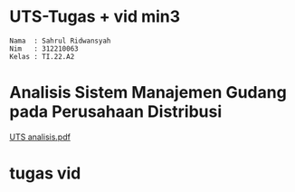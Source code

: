 # UTS-Tugas + vid min3

```
Nama  : Sahrul Ridwansyah
Nim   : 312210063
Kelas : TI.22.A2
```
# Analisis Sistem Manajemen Gudang pada Perusahaan Distribusi
[UTS analisis.pdf](https://github.com/SahrulRidwansyah/analisissistem/files/15333820/UTS.analisis.pdf)

# tugas vid
